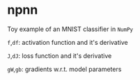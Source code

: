 # npnn

Toy example of an MNIST classifier in `NumPy`

`f`,`df`: activation function and it's derivative

`J`,`dJ`: loss function and it's derivative

`gW`,`gb`: gradients w.r.t. model parameters
